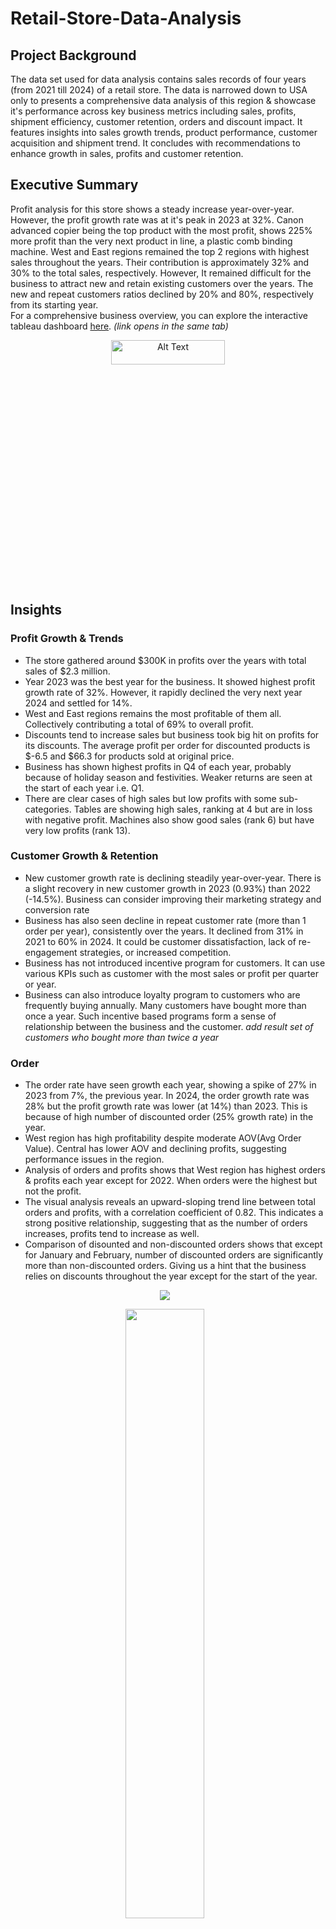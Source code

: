 # Retail-Store-Data-Analysis
## Project Background
The data set used for data analysis contains sales records of four years (from 2021 till 2024) of a retail store. The data is narrowed down to USA only to presents a comprehensive data analysis of this region & showcase it's performance across key business metrics including sales, profits, shipment efficiency, customer retention, orders and discount impact. It features insights into sales growth trends, product performance, customer acquisition and shipment trend. It concludes with recommendations to enhance growth in sales, profits and customer retention.
## Executive Summary
Profit analysis for this store shows a steady increase year-over-year. However, the profit growth rate was at it's peak in 2023 at 32%. Canon advanced copier being the top product with the most profit, shows 225% more profit than the very next product in line, a plastic comb binding machine. West and East regions remained the top 2 regions with highest sales throughout the years. Their contribution is approximately 32% and 30% to the total sales, respectively. However, It remained difficult for the business to attract new and retain existing customers over the years. The new and repeat customers ratios declined by 20% and 80%, respectively from its starting year.<br/>
For a comprehensive business overview, you can explore the interactive tableau dashboard <a href="https://public.tableau.com/views/RetailShop-ExecutiveSummary/ExecutiveSummary?:language=en-GB&:sid=&:redirect=auth&:display_count=n&:origin=viz_share_link">here</a>. <i>(link opens in the same tab)</i>

<p align="center">
    <img align="center" src="images/dashboard.png" alt="Alt Text" style="width:60%; height:10%;"/>
</p>

## Insights
### Profit Growth & Trends
- The store gathered around $300K in profits over the years with total sales of $2.3 million.
- Year 2023 was the best year for the business. It showed highest profit growth rate of 32%. However, it rapidly declined the very next year 2024 and settled for 14%.
- West and East regions remains the most profitable of them all. Collectively contributing a total of 69% to overall profit.
- Discounts tend to increase sales but business took big hit on profits for its discounts. The average profit per order for discounted products is $-6.5 and $66.3 for products sold at original price.
- Business has shown highest profits in Q4 of each year, probably because of holiday season and festivities. Weaker returns are seen at the start of each year i.e. Q1.
- There are clear cases of high sales but low profits with some sub-categories. Tables are showing high sales, ranking at 4 but are in loss with negative profit. Machines also show good sales (rank 6) but have very low profits (rank 13). 
### Customer Growth & Retention
- New customer growth rate is declining steadily year-over-year. There is a slight recovery in new customer growth in 2023 (0.93%) than 2022 (-14.5%). Business can consider improving their marketing strategy and conversion rate
- Business has also seen decline in repeat customer rate (more than 1 order per year), consistently over the years. It declined from 31% in 2021 to 60% in 2024. It could be customer dissatisfaction, lack of re-engagement strategies, or increased competition.
- Business has not introduced incentive program for customers. It can use various KPIs such as customer with the most sales or profit per quarter or year.
- Business can also introduce loyalty program to customers who are frequently buying annually. Many customers have bought more than once a year. Such incentive based programs form a sense of relationship between the business and the customer. <i> add result set of customers who bought more than twice a year</i>
### Order
- The order rate have seen growth each year, showing a spike of 27% in 2023 from 7%, the previous year. In 2024, the order growth rate was 28% but the profit growth rate was lower (at 14%) than 2023. This is because of high number of discounted order (25% growth rate) in the year.
- West region has high profitability despite moderate AOV(Avg Order Value). Central has lower AOV and declining profits, suggesting performance issues in the region.
- Analysis of orders and profits shows that West region has highest orders & profits each year except for 2022. When orders were the highest but not the profit.
- The visual analysis reveals an upward-sloping trend line between total orders and profits, with a correlation coefficient of 0.82. This indicates a strong positive relationship, suggesting that as the number of orders increases, profits tend to increase as well.
- Comparison of disounted and non-discounted orders shows that except for January and February, number of discounted orders are significantly more than non-discounted orders. Giving us a hint that the business relies on discounts throughout the year except for the start of the year. 
  
<p align="center">
  <img src="images/OrdersProfits&Trend.png" style="margin-right: 10px;"/>
</p>
<p align="center">
  <img src="images/DiscountNoDiscount.png" style="margin-right: 10px; width: 50%"/>
</p>
### Shipment
- The business needs drastic improvement in it's shipping process. Data shows that between 25% and 28% of the orders are shipped late every year and it has increased in the last year. This weakens the positive impact of early shipment percentage (~50% yearly). Each region is showing increase in late shipment, atleast for the last year of the business, 2024.
- There is an enormous difference in shipping efficiency among various shipping methods. Business has seen between 84% to 77% orders shipping late for "First Class" shipping method throughout the four(4) years and between 2% to ~6% for "Same day" method. The other two shipping methods i.e. Standard & Second class, are in between.  
- Preferred shipment method across all regions remained to be "Standard Class", handling most of the orders each year.
- Standard class and Second Class shipping methods are shipping orders early. They are shipping 69.7% and 38.9% of the orders early, respectively.

<p align="center">
  <img src="images/LateEarlyShip.png" style="margin-right: 10px;"/>
</p>
<p align="center">
  <img src="images/LateShipTrend.png" style="margin-right: 10px;"/>
</p>

### Products
- Sales for the three categories i.e. electronics, home interios and stationery, are quite close to one another. The most contribution is by electronics at 36.4%, followed by home interiors at 32.3% and Stationery at 31.3%.
- More than half of the products in the data belong to the stationery category (57%). However, electronics makes half of the overall profit contribution at 50.7%.
- The business is launching fewer new products each year, with most falling in the bottom 50% of sales, except one in the electronics category. This reliance on mature products may reflect supply chain limits or a risk-averse strategy. While it stabilizes sales, it also underscores the need to boost innovation and marketing for new products to reap sales benefits in the years to come.
- The portfolio is weighted toward Growth-stage products (30%), signaling expansion potential, while a sizable share is in Decline or Discontinued stage (38%), highlighting risk of product churn. Reactivated items (17%) show promise but the low Maturity share (2%) suggests limited long-term stability. Nearly 10% unclassified products indicate gaps in lifecycle visibility.
- Many products sell strongly without discounts. However, the 20% discount consistently drives higher order volumes across categories. This suggests an optimal balance between boosting sales and maintaining profitability. Deep discounts of 50% and more, appear in each category. This signals weak demand or inventory issues, which raises the risk of margin erosion.

<p align="center">
    <img src="images/CategorySummary.png" style="margin-right: 10px; width:32%; height:8%;"/>
    <img src="images/SalesContri.png" style="margin-right: 10px; width:32%; height:50%;"/>
    <img src="images/NewProdContribution.png" style="margin-right: 10px; width:32%; height:8%;"/>
    <img src="images/ProductsPLC.png" style="margin-right: 10px; width:32%; height:8%;"/>
    <img src="images/SubCatsOrdersDiscount.png" style="margin-right: 10px; width:32%; height:8%;"/>
</p>

### Recommendations
#### Products
- Prioritize scaling Growth products, review Decline/Discontinued items for pruning or repositioning, and strengthen monitoring of reactivated and unclassified products to capture hidden opportunities.
- Limit unnecessary discounts on products with proven no-discount demand to protect profitability.
- Standardize the 20% discount level as a benchmark for promotional campaigns.
### Caveats
- The dataset does not explicitly distinguish between new and existing products. For this analysis, products were classified as “new” in the year of their first recorded order. This approach assumes that the year of first order of a product is the introduction year of that product, which may not always reflect the actual launch year.


